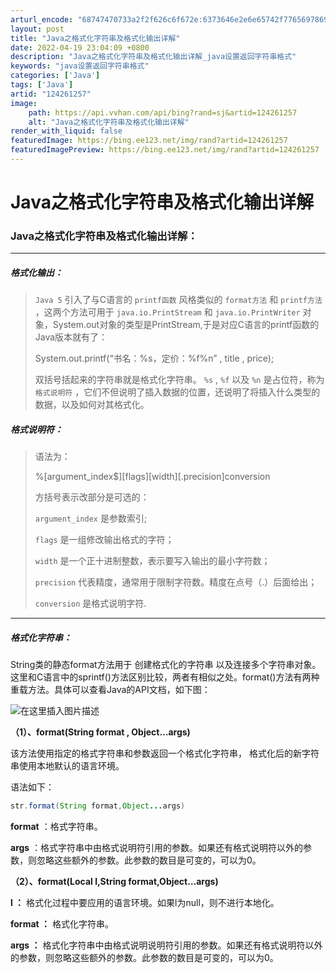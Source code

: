 ```yaml
---
arturl_encode: "68747470733a2f2f626c6f672e:6373646e2e6e65742f77656978696e5f35313633313237382f:61727469636c652f64657461696c732f313234323631323537"
layout: post
title: "Java之格式化字符串及格式化输出详解"
date: 2022-04-19 23:04:09 +0800
description: "Java之格式化字符串及格式化输出详解_java设置返回字符串格式"
keywords: "java设置返回字符串格式"
categories: ['Java']
tags: ['Java']
artid: "124261257"
image:
    path: https://api.vvhan.com/api/bing?rand=sj&artid=124261257
    alt: "Java之格式化字符串及格式化输出详解"
render_with_liquid: false
featuredImage: https://bing.ee123.net/img/rand?artid=124261257
featuredImagePreview: https://bing.ee123.net/img/rand?artid=124261257
---
```


# Java之格式化字符串及格式化输出详解

### Java之格式化字符串及格式化输出详解：

---

##### 格式化输出：

> `Java 5`
> 引入了与C语言的
> `printf函数`
> 风格类似的
> `format方法`
> 和
> `printf方法`
> ，这两个方法可用于
> `java.io.PrintStream`
> 和
> `java.io.PrintWriter`
> 对象，System.out对象的类型是PrintStream,于是对应C语言的printf函数的Java版本就有了：
>   
>
> System.out.printf(“书名：%s，定价：%f%n” , title , price);
>   
> 双括号括起来的字符串就是格式化字符串。
> `%s`
> ,
> `%f`
> 以及
> `%n`
> 是占位符，称为
> `格式说明符`
> ，它们不但说明了插入数据的位置，还说明了将插入什么类型的数据，以及如何对其格式化。

  

##### 格式说明符：

> 语法为：
>   
>
> %[argument\_index$][flags][width][.precision]conversion
>   
> 方括号表示改部分是可选的：
>   
> `argument_index`
> 是参数索引;
>   
> `flags`
> 是一组修改输出格式的字符；
>   
> `width`
> 是一个正十进制整数，表示要写入输出的最小字符数；
>   
> `precision`
> 代表精度，通常用于限制字符数。精度在点号（.）后面给出；
>   
> `conversion`
> 是格式说明字符.

---

##### 格式化字符串：

String类的静态format方法用于
创建格式化的字符串
以及连接多个字符串对象。这里和C语言中的sprintf()方法区别比较，两者有相似之处。format()方法有两种重载方法。具体可以查看Java的API文档，如下图：
  
![在这里插入图片描述](https://i-blog.csdnimg.cn/blog_migrate/c61b4ada2816ea6b0059ff00626b39df.png)
  
**（1）、format(String format , Object…args)**

该方法使用指定的格式字符串和参数返回一个格式化字符串， 格式化后的新字符串使用本地默认的语言环境。
  
语法如下：

```java
str.format(String format,Object...args)

```

**format**
：格式字符串。

**args**
：格式字符串中由格式说明符引用的参数。如果还有格式说明符以外的参数，则忽略这些额外的参数。此参数的数目是可变的，可以为0。

  

**（2）、format(Local l,String format,Object…args)**

**l
：**
格式化过程中要应用的语言环境。如果l为null，则不进行本地化。

**format
：**
格式化字符串。

**args
：**
格式化字符串中由格式说明说明符引用的参数。如果还有格式说明符以外的参数，则忽略这些额外的参数。此参数的数目是可变的，可以为0。